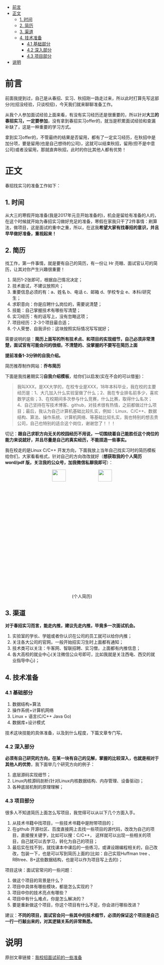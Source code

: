 - [前言](#前言)
- [正文](#正文)
  - [1. 时间](#1-时间)
  - [2. 简历](#2-简历)
  - [3. 渠道](#3-渠道)
  - [4. 技术准备](#4-技术准备)
    - [4.1 基础部分](#41-基础部分)
    - [4.2 深入部分](#42-深入部分)
    - [4.3 项目部分](#43-项目部分)
- [说明](#说明)

# 前言

前面我提到过，自己是从春招、实习、秋招刚一路走过来，所以此时打算先写这部分(社招没经验，只谈校招)，今天我们就来聊聊准备工作。

从我个人参加面试经验上面来看，有没有实习经历还是很重要的，所以针对**大三的春招实习，一定要参加**，没有拿到春招实习offer的，就当是积累面试经验和查漏补缺了，这是一种重要的学习方式。

拿到实习offer的，不管最终的结果是否留用，都有了一定实习经历，在秋招中是加分项，要是留用(也是自己想待的公司)，这就可以结束秋招，留用(但不是中意公司)或者没留用，那就直奔秋招，此时的你比其他人都有优势！

# 正文

春招找实习的准备工作如下：

## 1. 时间

从大三的寒假开始准备(我是2017年元旦开始准备的)，机会是留给有准备的人的，在这个时候就开始为春招实习做好充足的准备，寒假在家我只干了2件事情：刷算法，做项目，这是面试的重中之重，所以，在这我**希望大家有找春招的意识，并且早早做好准备，重视起来！**

## 2. 简历

找工作，第一件事情，就是要有自己的简历，有一份让 Hr 亮眼、面试官认可的简历，让其对你产生兴趣很重要！

1. 简历1-2张即可，根据自己情况决定；
2. 技术面试，不建议放照片；
3. 重要信息必须的有：a、姓名  b、电话  c、邮箱  d、学校专业  e、本科/研究生；
4. 求职意向：你是应聘什么岗位的，需要说清楚；
5. 技能：自己掌握技术有哪些写清楚；
6. 实习经历：有的话写上，没有忽略这项；
7. 项目经历：2-3个项目最合适；
8. 个人荣誉、自我评价：这块按照实际情况写写就好；

需要说明的是：**简历上面写的所有技术点、和项目的实现细节，自己必须非常清楚，面试官有可能会问的很细，不清楚的、没掌握的不要写在简历上面**

**提前准备1-3分钟的自我介绍。**

简历推荐制作网站：**乔布简历**

下面是我找暑期实习**自我介绍模板**，给你们以启发(实在不会的可以借鉴)：

> 我叫XXX，是XX大学的，在校专业是XXX，18年本科毕业，我在校的主要经历是：1、大几加入什么实验室做了什么；2、我在专业排名前多少，喜欢数学这些；3、在校期间多次参与什么竞赛，什么比赛，取得什么名次；4、自己坚持在写技术博客、github，对技术很有热情，之前都做过什么项目；最后，我认为自己计算机基础比较扎实，例如：Linux、C/C++、数据结构、算法、操作系统、计算机网络、等基础比较扎实，我也特别的想去贵公司，自己也特别的适合这个岗位，谢谢您了！！！

切记：**跟自己求职方向无关的校园经历不用说，一切围绕着自己能胜任这个岗位的能力来说就好，并且尽量是自己的真实经历，不能捏造一些事实。**

我在校走的是Linux C/C++ 开发方向，下面我放上当年自己找实习时的简历模板给你们，大家看看格式，针对自己的方向改改就好（**想获取我的个人简历 word/pdf 版，关注我的公众号，加我微信私聊我即可**）：

<div align=center><img src='https://mmbiz.qpic.cn/mmbiz_png/iaumSdLKJXtRuWV4Q2MicuNAZiac57GcTygdKlPrvVbLBVzyPfk13RhHFADCVlxE7aM4lFBzMIoIXtrY5l9ibExBRQ/640?wx_fmt=png&tp=webp&wxfrom=5&wx_lazy=1&wx_co=1' width="30%" height="10%"><img src='https://mmbiz.qpic.cn/mmbiz_png/iaumSdLKJXtRuWV4Q2MicuNAZiac57GcTygDgeCMsiby1OJ8fMvwkIVuRqic9Gicuaj6ZDVWfMe0pICVAxdFZRwIZB5g/640?wx_fmt=png&tp=webp&wxfrom=5&wx_lazy=1&wx_co=1'' width="30%" height="10%"></div>
<p align=center>(个人简历)</p>



## 3. 渠道

**对于春招实习而言，能走内推，建议先走内推，毕竟多一次面试机会。**

1. 实验室的学长、学姐或者你认识在公司的员工就可以给你内推；
2. 关注各大公司的官网，一般开始招实习生时上面都有通知；
3. 技术类可以关注：牛客网、智联招聘、实习僧，上面都有内推信息；
4. 各大高校的就业中心(关注微信公众号即可，比如我就是关注西电、西交的就业指导中心)；

## 4. 技术准备

### 4.1 基础部分

1. 数据结构+算法
2. 操作系统+计算机网络
3. Linux + 语言(C/C++ Java Go)
4. 数据库+设计模式

技术这块技能的具体准备，以及到什么程度，下篇文章专门写。

### 4.2 深入部分

**必须有自己研究的方向，在某一块有自己的见解，掌握的比较深入，也就是相对于其他人的优势**，我下面举几个研究方向的例子：

1. 底层源码实现细节；
2. Linux内核源码剖析(针对Linux内核数据结构、内存管理、设备驱动)；
3. 各种底层机制的原理理解；

### 4.3 项目部分

很多人不知道简历上面怎么写项目，我觉得可以从以下几个方面入手。

1. 从技术书籍中找项目，一些技术书籍中是附带项目的；
2. 在github 开源社区、百度直接网上去找一些项目的源代码，改改为自己的项目，直接搜关键字，比如可以搜：C/C++， 这样就可以出现一些相关的项目，自己就可以去学习，转化为自己的项目；
3. 最后实在找不到，就找课本中课后的一些练习，或课设跟编程相关的，自己改改，包装一下，也是可以写到简历上面的(比如：自己实现Huffman tree 、RBtree、B+这些数据结构，也是可以作为项目写上去的)；

项目这块：面试官常问的一些问题：

1. 做这个项目的背景是什么？
2. 项目中具体有哪些模块，都是怎么实现的？
3. 项目中你的技术亮点有哪些？
4. 项目中有什么难点，你是怎么解决的？
5. 要是重新做这个项目，你这个项目有什么不足，你会进行哪些改进？

建议：**不同的项目，面试官会问一些其中的技术细节，必须的保证这个项目是自己一行一行敲出来的，对其逻辑关系的非常熟悉。**

# 说明

原创文章链接：[我校招面试前的一些准备](https://mp.weixin.qq.com/s?__biz=MzU4MjQ3NzEyNA==&mid=2247483675&idx=1&sn=52b4b15d5050c58157a59cdcc100a1a5&chksm=fdb6f530cac17c26c1461b8721f4e841d3f79f16dae497ad1ccd9cd48d1bd1569df82e0d6708&token=805755505&lang=zh_CN#rd)
